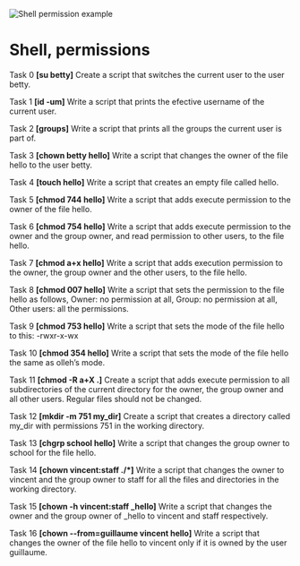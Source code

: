 ![Shell permission example](https://linuxcommand.org/images/file_permissions.png)
# Shell, permissions

Task 0 **[su betty]** Create a script that switches the current user to the user betty. 

Task 1 **[id -um]** Write a script that prints the efective username of the current user.

Task 2 **[groups]** Write a script that prints all the groups the current user is part of.

Task 3 **[chown betty hello]** Write a script that changes the owner of the file hello to the user betty.

Task 4 **[touch hello]** Write a script that creates an empty file called hello.

Task 5 **[chmod 744 hello]** Write a script that adds execute permission to the owner of the file hello.

Task 6 **[chmod 754 hello]** Write a script that adds execute permission to the owner and the group owner, and read permission to other users, to the file hello.

Task 7 **[chmod a+x hello]** Write a script that adds execution permission to the owner, the group owner and the other users, to the file hello.

Task 8 **[chmod 007 hello]** Write a script that sets the permission to the file hello as follows, Owner: no permission at all, Group: no permission at all, Other users: all the permissions.

Task 9 **[chmod 753 hello]** Write a script that sets the mode of the file hello to this: -rwxr-x-wx

Task 10 **[chmod 354 hello]** Write a script that sets the mode of the file hello the same as olleh’s mode.

Task 11 **[chmod -R a+X .]** Create a script that adds execute permission to all subdirectories of the current directory for the owner, the group owner and all other users. Regular files should not be changed.

Task 12 **[mkdir -m  751 my_dir]** Create a script that creates a directory called my_dir with permissions 751 in the working directory.

Task 13 **[chgrp school hello]** Write a script that changes the group owner to school for the file hello. 

Task 14 **[chown vincent:staff ./*]** Write a script that changes the owner to vincent and the group owner to staff for all the files and directories in the working directory. 

Task 15 **[chown -h  vincent:staff _hello]** Write a script that changes the owner and the group owner of _hello to vincent and staff respectively.

Task 16 **[chown --from=guillaume vincent hello]** Write a script that changes the owner of the file hello to vincent only if it is owned by the user guillaume.
